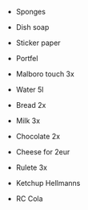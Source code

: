 * Sponges
* Dish soap
* Sticker paper
* Portfel

* Malboro touch 3x
* Water 5l
* Bread 2x
* Milk 3x
* Chocolate 2x
* Cheese for 2eur
* Rulete 3x
* Ketchup Hellmanns
* RC Cola